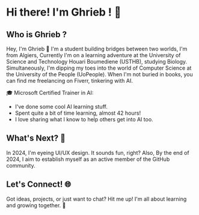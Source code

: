 # Hi there! I'm Ghrieb ! 🌟

## Who is Ghrieb ? 

Hey, I'm Ghrieb 👋 I'm a student building bridges between two worlds, I'm from Algiers, Currently I'm on a learning adventure at the University of Science and Technology Houari Boumediene (USTHB), studying Biology. Simultaneously, I'm dipping my toes into the world of Computer Science at the University of the People (UoPeople). When I'm not buried in books, you can find me freelancing on Fiverr, tinkering with AI.

🎓 Microsoft Certified Trainer in AI:
- I've done some cool AI learning stuff.
- Spent quite a bit of time learning, almost 42 hours!
- I love sharing what I know to help others get into AI too.

## What's Next? 🚀
In 2024, I'm eyeing UI/UX design. It sounds fun, right?
Also, By the end of 2024, I aim to establish myself as an active member of the GitHub community.

## Let's Connect! 🌐

Got ideas, projects, or just want to chat? Hit me up! I'm all about learning and growing together. 🌱


<!---
Ghrieb/Ghrieb is a ✨ special ✨ repository because its `README.md` (this file) appears on your GitHub profile.
You can click the Preview link to take a look at your changes.
--->
